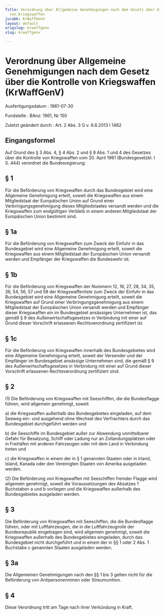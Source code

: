 ```yaml
---
Title: Verordnung über Allgemeine Genehmigungen nach dem Gesetz über die Kontrolle
  von Kriegswaffen
jurabk: KrWaffGenV
layout: default
origslug: krwaffgenv
slug: krwaffgenv

---
```


# Verordnung über Allgemeine Genehmigungen nach dem Gesetz über die Kontrolle von Kriegswaffen (KrWaffGenV)

Ausfertigungsdatum
:   1961-07-30

Fundstelle
:   BAnz: 1961, Nr 150

Zuletzt geändert durch
:   Art. 2 Abs. 3 G v. 6.6.2013 I 1482


## Eingangsformel

Auf Grund des § 3 Abs. 4, § 4 Abs. 2 und § 8 Abs. 1 und 4 des Gesetzes
über die Kontrolle von Kriegswaffen vom 20. April 1961
(Bundesgesetzbl. I S. 444) verordnet die Bundesregierung:


## § 1

Für die Beförderung von Kriegswaffen durch das Bundesgebiet wird eine
Allgemeine Genehmigung erteilt, soweit die Kriegswaffen aus einem
Mitgliedstaat der Europäischen Union auf Grund einer
Verbringungsgenehmigung dieses Mitgliedstaates versandt werden und die
Kriegswaffen zum endgültigen Verbleib in einem anderen Mitgliedstaat
der Europäischen Union bestimmt sind.


## § 1a

Für die Beförderung von Kriegswaffen zum Zweck der Einfuhr in das
Bundesgebiet wird eine Allgemeine Genehmigung erteilt, soweit die
Kriegswaffen aus einem Mitgliedstaat der Europäischen Union versandt
werden und Empfänger der Kriegswaffen die Bundeswehr ist.


## § 1b

Für die Beförderung von Kriegswaffen der Nummern 12, 16, 27, 28, 34,
35, 36, 54, 56, 57 und 58 der Kriegswaffenliste zum Zweck der Einfuhr
in das Bundesgebiet wird eine Allgemeine Genehmigung erteilt, soweit
die Kriegswaffen auf Grund einer Verbringungsgenehmigung aus einem
Mitgliedstaat der Europäischen Union versandt werden und Empfänger
dieser Kriegswaffen ein im Bundesgebiet ansässiges Unternehmen ist,
das gemäß § 9 des Außenwirtschaftsgesetzes in Verbindung mit einer auf
Grund dieser Vorschrift erlassenen Rechtsverordnung zertifiziert ist.


## § 1c

Für die Beförderung von Kriegswaffen innerhalb des Bundesgebietes wird
eine Allgemeine Genehmigung erteilt, soweit der Versender und der
Empfänger im Bundesgebiet ansässige Unternehmen sind, die gemäß § 9
des Außenwirtschaftsgesetzes in Verbindung mit einer auf Grund dieser
Vorschrift erlassenen Rechtsverordnung zertifiziert sind.


## § 2

(1) Die Beförderung von Kriegswaffen mit Seeschiffen, die die
Bundesflagge führen, wird allgemein genehmigt, soweit

a)  die Kriegswaffen außerhalb des Bundesgebietes eingeladen, auf dem
    Seeweg ein- und ausgehend ohne Wechsel des Verfrachters durch das
    Bundesgebiet durchgeführt werden und


b)  die Seeschiffe im Bundesgebiet außer zur Abwendung unmittelbarer
    Gefahr für Besatzung, Schiff oder Ladung nur an Zollandungsplätzen
    oder in Freihäfen mit anderen Fahrzeugen oder mit dem Land in
    Verbindung treten und


c)  die Kriegswaffen in einem der in § 1 genannten Staaten oder in Irland,
    Island, Kanada oder den Vereinigten Staaten von Amerika ausgeladen
    werden.




(2) Die Beförderung von Kriegswaffen mit Seeschiffen fremder Flagge
wird allgemein genehmigt, soweit die Voraussetzungen des Absatzes 1
Buchstaben a und b vorliegen und die Kriegswaffen außerhalb des
Bundesgebietes ausgeladen werden.


## § 3

Die Beförderung von Kriegswaffen mit Seeschiffen, die die Bundesflagge
führen, oder mit Luftfahrzeugen, die in die Luftfahrzeugrolle der
Bundesrepublik eingetragen sind, wird allgemein genehmigt, soweit die
Kriegswaffen außerhalb des Bundesgebietes eingeladen, durch das
Bundesgebiet nicht durchgeführt und in einem der in §§ 1 oder 2 Abs. 1
Buchstabe c genannten Staaten ausgeladen werden.


## § 3a

Die Allgemeinen Genehmigungen nach den §§ 1 bis 3 gelten nicht für die
Beförderung von Antipersonenminen oder Streumunition.


## § 4

Diese Verordnung tritt am Tage nach ihrer Verkündung in Kraft.

